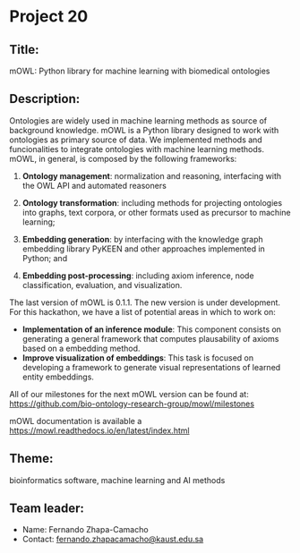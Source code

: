 # Project 20

## Title: 

mOWL: Python library for machine learning with biomedical ontologies

## Description:

Ontologies are widely used in machine learning methods as source of background knowledge. mOWL is a Python library designed to work with ontologies as primary source of data. We implemented methods and funcionalities to integrate ontologies with machine learning methods. mOWL, in general, is composed by the following frameworks:

1. **Ontology management**: normalization and reasoning, interfacing with the OWL API and automated reasoners

2. **Ontology transformation**: including methods for projecting
ontologies into graphs, text corpora, or other formats used as
precursor to machine learning;

3. **Embedding generation**: by interfacing with the knowledge graph
embedding library PyKEEN and other approaches
implemented in Python; and

4. **Embedding post-processing**: including axiom inference, node
classification, evaluation, and visualization.

The last version of mOWL is 0.1.1. The new version is under development. For this hackathon, we have a list of potential areas in which to work on:

* **Implementation of an inference module**: This component consists on generating a general framework that computes plausability of axioms based on a embedding method.
* **Improve visualization of embeddings**: This task is focused on developing a framework to generate visual representations of learned entity embeddings.

All of our milestones for the next mOWL version can be found at: https://github.com/bio-ontology-research-group/mowl/milestones

mOWL documentation is available a https://mowl.readthedocs.io/en/latest/index.html
                             
## Theme:

bioinformatics software, machine learning and AI methods

## Team leader:

 * Name: Fernando Zhapa-Camacho
 * Contact: fernando.zhapacamacho@kaust.edu.sa
 

